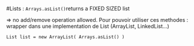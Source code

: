 #Lists :
`Arrays.asList()`returns a FIXED SIZED list 

=> no add/remove operation allowed.
Pour pouvoir utiliser ces methodes : wrapper dans une implementation de List (ArrayList, LinkedList...)
    
`List list = new ArrayList( Arrays.asList() )`

